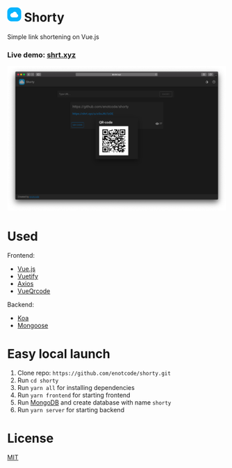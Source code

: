 # ![logo](frontend/public/favicon.ico) Shorty

Simple link shortening on Vue.js

### Live demo: [shrt.xyz](https://shrt.xyz/)

![screenshot](.github/screenshot.png)

# Used

Frontend:

- [Vue.js](https://github.com/vuejs/vue)
- [Vuetify](https://github.com/vuetifyjs/vuetify)
- [Axios](https://github.com/axios/axios)
- [VueQrcode](https://github.com/fengyuanchen/vue-qrcode)

Backend:

- [Koa](https://github.com/koajs/koa)
- [Mongoose](https://github.com/Automattic/mongoose)

# Easy local launch

1. Clone repo: `https://github.com/enotcode/shorty.git`
2. Run `cd shorty`
3. Run `yarn all` for installing dependencies
4. Run `yarn frontend` for starting frontend
5. Run [MongoDB](https://www.mongodb.com/) and create database with name `shorty`
6. Run `yarn server` for starting backend

# License

[MIT](LICENSE)
